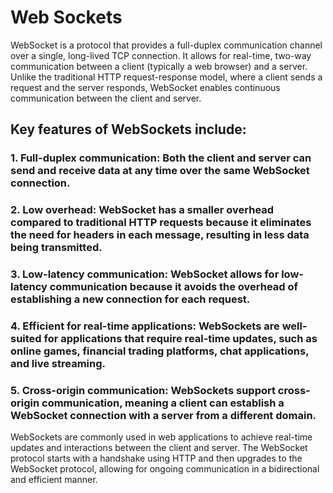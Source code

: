 # Web Sockets

WebSocket is a protocol that provides a full-duplex communication channel over a single, long-lived TCP connection. It allows for real-time, two-way communication between a client (typically a web browser) and a server. Unlike the traditional HTTP request-response model, where a client sends a request and the server responds, WebSocket enables continuous communication between the client and server.

## Key features of WebSockets include:

### 1. Full-duplex communication: Both the client and server can send and receive data at any time over the same WebSocket connection.

### 2. Low overhead: WebSocket has a smaller overhead compared to traditional HTTP requests because it eliminates the need for headers in each message, resulting in less data being transmitted.

### 3. Low-latency communication: WebSocket allows for low-latency communication because it avoids the overhead of establishing a new connection for each request.

### 4. Efficient for real-time applications: WebSockets are well-suited for applications that require real-time updates, such as online games, financial trading platforms, chat applications, and live streaming.

### 5. Cross-origin communication: WebSockets support cross-origin communication, meaning a client can establish a WebSocket connection with a server from a different domain.

WebSockets are commonly used in web applications to achieve real-time updates and interactions between the client and server. The WebSocket protocol starts with a handshake using HTTP and then upgrades to the WebSocket protocol, allowing for ongoing communication in a bidirectional and efficient manner.